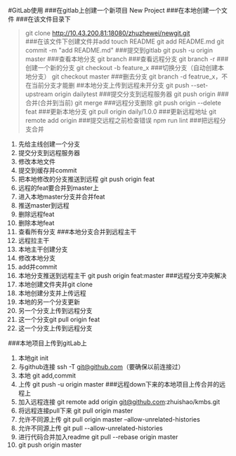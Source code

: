 
#GitLab使用
###在gitlab上创建一个新项目
New Project
###在本地创建一个文件
###在该文件目录下
>git clone http://10.43.200.81:18080/zhuzhewei/newgit.git  
###在该文件下创建文件并add
touch README
git add README.md
git commit -m "add README.md"
###提交到gitlab
git push -u origin master
###查看本地分支
git branch
###查看远程分支
git branch -r
###创建一个新的分支
git checkout -b feature_x
###切换分支（自动创建本地分支）
git checkout master
###删去分支
git branch -d featrue_x，不在当前分支才能删
##本地分支上传到远程未开分支
git push --set-upstream origin dailytest
###提交分支到远程服务器
git push origin <branch>
###合并(合并到当前)
git merge <branch>
###远程分支删除
git push origin --delete feat
###更新本地分支
git pull origin daily/1.0.0
###更新远程地址
git remote add origin
###提交远程之前检查错误
npm run lint
###把远程分支合并
1. 先给主线创建一个分支
2. 提交分支到远程服务器
3. 修改本地文件
4. 提交到缓存并commit
5. 把本地修改的分支推送到远程 git push origin feat
6. 远程的feat要合并到master上
7. 进入本地master分支并合并feat
8. 推送master到远程
9. 删除远程feat 
10. 删除本地feat
11. 查看所有分支
###本地分支合并到远程主干
1. 远程拉主干
2. 本地主干创建分支
3. 修改本地分支
4. add并commit
5. 本地分支推送到远程主干 git push origin feat:master
###远程分支冲突解决
1. 本地创建文件夹并git clone
2. 本地创建分支并上传远程
3. 本地的另一个分支更新
4. 另一个分支上传到远程分支
5. 这一个分支git pull origin feat
6. 这一个分支上传到远程分支

###本地项目上传到gitLab上
1. 本地git init
2. 与github连接  ssh -T git@github.com（要确保以前连接过）
3. 本地 git add,commit
4. 上传  git push -u origin master
###远程down下来的本地项目上传合并的远程上
1. 加入远程连接 git remote add origin git@github.com:zhuishao/kmbs.git
2. 将远程连接pull下来 git pull origin master 
3. 允许不同源上传 git pull origin master –allow-unrelated-histories
4. 允许不同源上传 git pull --allow-unrelated-histories
5. 进行代码合并加入readme git pull --rebase origin master
6. git push origin master





